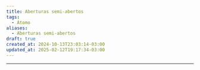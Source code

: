 ```yaml
---
title: Aberturas semi-abertos
tags:
  - Átomo
aliases:
  - Aberturas semi-abertos
draft: true
created_at: 2024-10-13T23:03:14-03:00
updated_at: 2025-02-12T19:17:34-03:00
---
```



---
